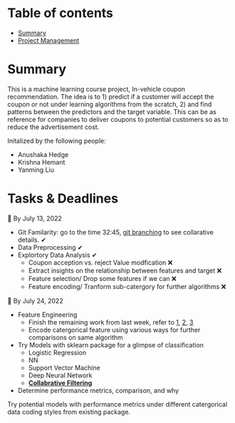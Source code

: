 # Table of contents
- [Summary](#summary)
- [Project Management](#tasks--deadlines)

# Summary
This is a machine learning course project, In-vehicle coupon recommendation. The idea is to 1) predict if a customer will accept the coupon or not under learning algorithms from the scratch, 2) and find patterns between the predictors and the target variable. This can be as reference for companies to deliver coupons to potential customers so as to reduce the advertisement cost.

Initalized by the following people:
- Anushaka Hedge
- Krishna Hemant
- Yanming Liu

# Tasks & Deadlines 
:triangular_flag_on_post: By July 13, 2022
- Git Familarity: go to the time 32:45, [git branching](https://www.youtube.com/watch?v=RGOj5yH7evk&t=1549s) to see collarative details. &#10004;
- Data Preprocessing &#10004;
- Explortory Data Analysis &#10004;
  - Coupon acception vs. reject Value modfication :x:
  - Extract insights on the relationship between features and target :x:
  - Feature selection/ Drop some features if we can :x:
  - Feature encoding/ Tranform sub-catergory for further algorithms :x:
  
:triangular_flag_on_post: By July 24, 2022 
- Feature Engineering
  - Finish the remaining work from last week, refer to [1](https://machinelearningmastery.com/how-to-prepare-categorical-data-for-deep-learning-in-python/), [2](https://medium.com/geekculture/feature-engineering-for-categorical-data-a77a04b3308), [3](https://dvboi.medium.com/coupon-usage-prediction-on-in-vehicle-recommendation-systems-a-ml-classification-case-study-ea37427c072f)
  - Encode catergorical feature using various ways for further comparisons on same algorithm
- Try Models with sklearn package for a glimpse of classification
  - Logistic Regression
  - NN
  - Support Vector Machine
  - Deep Neural Network
  - **[Collabrative Filtering](https://www.coursera.org/learn/unsupervised-learning-recommenders-reinforcement-learning?specialization=machine-learning-introduction)** 
- Determine performance metrics, comparison, and why 

Try potential models with performance metrics under different catergorical data coding styles from existing package.
